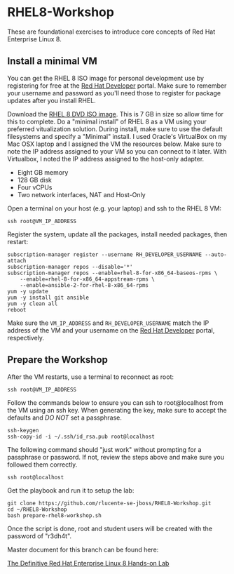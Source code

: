 # RHEL8-Workshop
These are foundational exercises to introduce core concepts of Red Hat Enterprise Linux 8.

## Install a minimal VM
You can get the RHEL 8 ISO image for personal development use by registering for free at the [Red Hat Developer](https://developers.redhat.com) portal.  Make sure to remember your username and password as you'll need those to register for package updates after you install RHEL.

Download the [RHEL 8 DVD ISO image](https://developers.redhat.com/products/rhel/download).  This is 7 GB in size so allow time for this to complete.  Do a "minimal install" of RHEL 8 as a VM using your preferred vitualization solution.  During install, make sure to use the default filesystems and specify a "Minimal" install. I used Oracle's VirtualBox on my Mac OSX laptop and I assigned the VM the resources below.  Make sure to note the IP address assigned to your VM so you can connect to it later.  With Virtualbox, I noted the IP address assigned to the host-only adapter.

* Eight GB memory
* 128 GB disk
* Four vCPUs
* Two network interfaces, NAT and Host-Only

Open a terminal on your host (e.g. your laptop) and ssh to the RHEL 8 VM:

    ssh root@VM_IP_ADDRESS

Register the system, update all the packages, install needed packages, then restart:

    subscription-manager register --username RH_DEVELOPER_USERNAME --auto-attach
    subscription-manager repos --disable='*'
    subscription-manager repos --enable=rhel-8-for-x86_64-baseos-rpms \
        --enable=rhel-8-for-x86_64-appstream-rpms \
        --enable=ansible-2-for-rhel-8-x86_64-rpms
    yum -y update
    yum -y install git ansible
    yum -y clean all
    reboot

Make sure the `VM_IP_ADDRESS` and `RH_DEVELOPER_USERNAME` match the IP address of the VM and your username on the [Red Hat Developer](https://developers.redhat.com) portal, respectively.

## Prepare the Workshop
After the VM restarts, use a terminal to reconnect as root:

    ssh root@VM_IP_ADDRESS

Follow the commands below to ensure you can ssh to root@localhost from the VM using an ssh key.  When generating the key, make sure to accept the defaults and *DO NOT* set a passphrase.

    ssh-keygen 
    ssh-copy-id -i ~/.ssh/id_rsa.pub root@localhost

The following command should "just work" without prompting for a passphrase or password.  If not, review the steps above and make sure you followed them correctly.

    ssh root@localhost

Get the playbook and run it to setup the lab:

    git clone https://github.com/rlucente-se-jboss/RHEL8-Workshop.git
    cd ~/RHEL8-Workshop
    bash prepare-rhel8-workshop.sh 

Once the script is done, root and student users will be created with the password of "r3dh4t".

Master document for this branch can be found here:

[The Definitive Red Hat Enterprise Linux 8 Hands-on Lab](documentation/RHEL8-Workshop.adoc)

